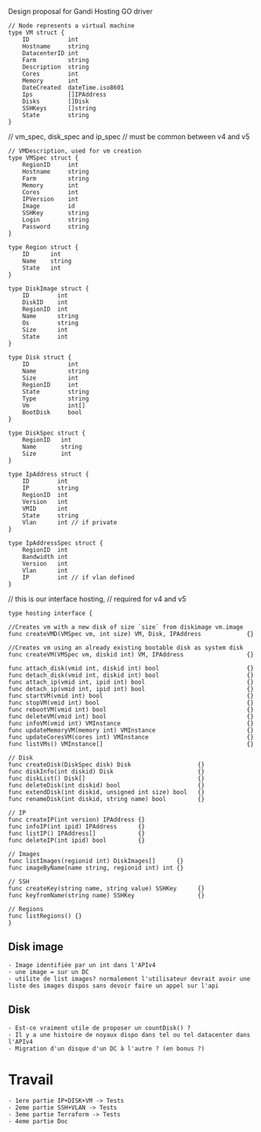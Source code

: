 Design proposal for Gandi Hosting GO driver

```
// Node represents a virtual machine
type VM struct {
	ID           int
	Hostname     string
	DatacenterID int
	Farm         string
	Description  string
	Cores        int
	Memory       int
	DateCreated  dateTime.iso8601
	Ips          []IPAddress
	Disks        []Disk
	SSHKeys      []string
	State        string
}
```
// vm_spec, disk_spec and ip_spec
// must be common between v4 and v5
```
// VMDescription, used for vm creation
type VMSpec struct {
	RegionID     int
	Hostname     string
	Farm         string
	Memory       int
	Cores        int
	IPVersion    int
	Image        id
	SSHKey       string
	Login        string
	Password     string
}
```

```
type Region struct {
	ID      int
	Name    string
	State   int
}
```

```
type DiskImage struct {
	ID        int
	DiskID    int
	RegionID  int
	Name      string
	Os        string
	Size      int
	State     int
}
```


```
type Disk struct {
	ID           int
	Name         string
	Size         int
	RegionID     int
	State        string
	Type         string
	Vm           int[]
	BootDisk     bool
}
```

```
type DiskSpec struct {
	RegionID   int
	Name       string
	Size       int
}
```

```
type IpAddress struct {
	ID        int
	IP        string
	RegionID  int
	Version   int
	VMID      int
	State     string
	Vlan      int // if private
}
```

```
type IpAddressSpec struct {
	RegionID  int
	Bandwidth int
	Version   int
	Vlan      int
	IP        int // if vlan defined
}
```

// this is our interface hosting,
// required for v4 and v5
```
type hosting interface {

//Creates vm with a new disk of size `size` from diskimage vm.image
func createVMD(VMSpec vm, int size) VM, Disk, IPAddress             {}

//Creates vm using an already existing bootable disk as system disk
func createVM(VMSpec vm, diskid int) VM, IPAddress                  {}

func attach_disk(vmid int, diskid int) bool                         {}
func detach_disk(vmid int, diskid int) bool                         {}
func attach_ip(vmid int, ipid int) bool                             {}
func detach_ip(vmid int, ipid int) bool                             {}
func startVM(vmid int) bool                                         {}
func stopVM(vmid int) bool                                          {}
func rebootVM(vmid int) bool                                        {}
func deleteVM(vmid int) bool                                        {}
func infoVM(vmid int) VMInstance                                    {}
func updateMemoryVM(memory int) VMInstance                          {}
func updateCoresVM(cores int) VMInstance                            {}
func listVMs() VMInstance[]                                         {}

// Disk
func createDisk(DiskSpec disk) Disk                   {}
func diskInfo(int diskid) Disk                        {}
func diskList() Disk[]                                {}
func deleteDisk(int diskid) bool                      {}
func extendDisk(int diskid, unsigned int size) bool   {}
func renameDisk(int diskid, string name) bool         {}

// IP
func createIP(int version) IPAddress {}
func infoIP(int ipid) IPAddress      {}
func listIP() IPAddress[]            {}
func deleteIP(int ipid) bool         {}

// Images
func listImages(regionid int) DiskImages[]      {}
func imageByName(name string, regionid int) int {}

// SSH
func createKey(string name, string value) SSHKey      {}
func keyfromName(string name) SSHKey                  {}

// Regions
func listRegions() {}
}
```



## Disk image
	- Image identifiée par un int dans l'APIv4
	- une image = sur un DC
	- utilite de list images? normalement l'utilisateur devrait avoir une liste des images dispos sans devoir faire un appel sur l'api
## Disk
	- Est-ce vraiment utile de proposer un countDisk() ?
	- Il y a une histoire de noyaux dispo dans tel ou tel datacenter dans l'APIv4
	- Migration d'un disque d'un DC à l'autre ? (en bonus ?)


# Travail
	- 1ere partie IP+DISK+VM -> Tests
	- 2eme partie SSH+VLAN -> Tests
	- 3eme partie Terraform -> Tests
	- 4eme partie Doc 
